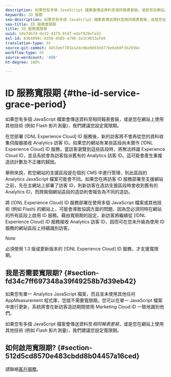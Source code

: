 ```yaml
---
description: 如果您有多個 JavaScript 檔案會傳送資料至相同報表套裝，或是您在網站上使用其他技術 (例如 Flash 影片測量)，我們建議您設定寬限期。
keywords: ID 服務
seo-description: 如果您有多個 JavaScript 檔案會傳送資料至相同報表套裝，或是您在網站上使用其他技術 (例如 Flash 影片測量)，我們建議您設定寬限期。
seo-title: ID 服務寬限期
title: ID 服務寬限期
uuid: 10a7db7d-de32-4379-914f-edaf929efa32
exl-id: 83b4898c-8358-458b-a798-1e3c9633afe9
translation-type: ht
source-git-commit: 4453ebf701ea2dc06e6093dd77be6eb0f3b2936e
workflow-type: ht
source-wordcount: '458'
ht-degree: 100%

---
```


# ID 服務寬限期 {#the-id-service-grace-period}

如果您有多個 JavaScript 檔案會傳送資料至相同報表套裝，或是您在網站上使用其他技術 (例如 Flash 影片測量)，我們建議您設定寬限期。

在您部署 [!DNL Experience Cloud] ID 服務後，新的訪客將不會再從您的資料收集伺服器接收 Analytics 訪客 ID。如果您的網站有某些區段尚未實作 [!DNL Experience Cloud] ID 服務，當訪客瀏覽到這些區段時，將無法辨識 Experience Cloud ID，並且系統會為訪客指派舊有的 Analytics 訪客 ID。這可能會產生重複造訪計數及不正確的歸因。

舉例來說，若您網站的支援區段是在個別 CMS 中進行管理，則此區段的 Analytics JavaScript 檔案可能會不同。如果您在將訪客 ID 服務部署至支援網站之前，先在主網站上部署了訪客 ID，則新訪客在造訪支援區段時會收到舊有的 Analytics ID，而跨兩個網站區段的造訪則會報告為不同的造訪。

將 [!DNL Experience Cloud] ID 服務部署在使用多個 JavaScript 檔案或其他技術 (例如 Flash) 的網站上，可能會導致協調方面的問題，因為您必須同時在網站的所有區段上啟用 ID 服務。藉由寬限期的設定，新訪客將繼續從 [!DNL Experience Cloud] ID 服務接收 Analytics 訪客 ID，因而可在您未升級為使用 ID 服務的網站區段上持續識別訪客。

>[!NOTE]
>
>必須使用 1.3 版或更新版本的 [!DNL Experience Cloud] ID 服務，才支援寬限期。

## 我是否需要寬限期? {#section-fd34c7ff697348a39f49258b7d39eb42}

如果您有單一 Analytics JavaScript 檔案，而且並未使用其他任何 AppMeasurement 程式庫，您就不需要寬限期。您可以在單一 JavaScript 檔案中進行更新，系統將會在新訪客造訪期間使用 Marketing Cloud ID 一致地識別他們。

如果您有多個 JavaScript 檔案會傳送資料至&#x200B;*相同報表套裝*，或是您在網站上使用其他技術 (例如 Flash 影片測量)，我們建議您設定寬限期。

## 如何啟用寬限期?   {#section-512d5cd8570e483cbdd8b04457a16ced}

請聯絡[客戶服務](https://helpx.adobe.com/tw/marketing-cloud/contact-support.html)。
